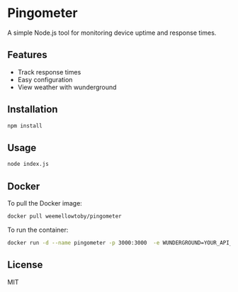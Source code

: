 # Pingometer

A simple Node.js tool for monitoring device uptime and response times.

## Features

- Track response times
- Easy configuration
- View weather with wunderground

## Installation

```bash
npm install
```
## Usage

```bash
node index.js
```


## Docker

To pull the Docker image:

```bash
docker pull weemellowtoby/pingometer
```
To run the container:

```bash
docker run -d --name pingometer -p 3000:3000  -e WUNDERGROUND=YOUR_API_KEY_HERE weemellowtoby/pingometer
```


## License

MIT